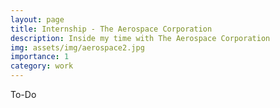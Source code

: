 ```yaml
---
layout: page
title: Internship - The Aerospace Corporation
description: Inside my time with The Aerospace Corporation
img: assets/img/aerospace2.jpg
importance: 1
category: work
---
```


To-Do

